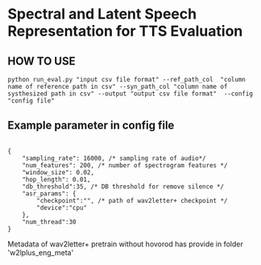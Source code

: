 # Spectral and Latent Speech Representation for TTS Evaluation
## HOW TO USE

```
python run_eval.py "input csv file format" --ref_path_col  "column name of reference path in csv" --syn_path_col "column name of systhesized path in csv" --output "output csv file format"  --config "config file"
```

## Example parameter in config file

```

{
    "sampling_rate": 16000, /* sampling rate of audio*/
    "num_features": 200, /* number of spectrogram features */ 
    "window_size": 0.02,
    "hop_length": 0.01,
    "db_threshold":35, /* DB threshold for remove silence */
    "asr_params": {
        "checkpoint":"", /* path of wav2letter+ checkpoint */
        "device":"cpu"
    },
    "num_thread":30
}

```

Metadata of wav2letter+ pretrain without hovorod has provide in folder 'w2lplus_eng_meta'
